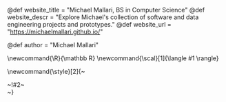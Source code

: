 <!-----------------------------------------------------
Add here global page variables to use throughout your
website.
The website_* must be defined for the RSS to work
------------------------------------------------------->
@def website_title = "Michael Mallari, BS in Computer Science"
@def website_descr = "Explore Michael's collection of software and data engineering projects and prototypes."
@def website_url   = "https://michaelmallari.github.io/"

@def author = "Michael Mallari"

<!-----------------------------------------------------
Add here global latex commands to use throughout your
pages. It can be math commands but does not need to be.
For instance:
* \newcommand{\phrase}{This is a long phrase to copy.}
------------------------------------------------------->
\newcommand{\R}{\mathbb R}
\newcommand{\scal}[1]{\langle #1 \rangle}


<!-- Put a box around something and pass some css styling to the box
(useful for images for instance) e.g. :
\style{width:80%;}{![](path/to/img.png)} -->
\newcommand{\style}[2]{~~~<div style="!#1;margin-left:auto;margin-right:auto;">~~~!#2~~~</div>~~~}

